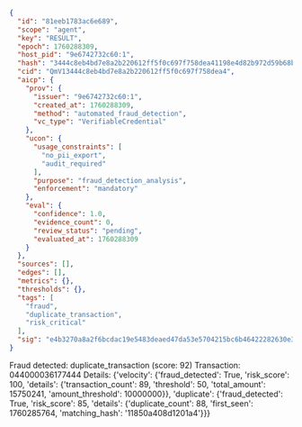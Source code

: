 ```json
{
  "id": "81eeb1783ac6e689",
  "scope": "agent",
  "key": "RESULT",
  "epoch": 1760288309,
  "host_pid": "9e6742732c60:1",
  "hash": "3444c8eb4bd7e8a2b220612ff5f0c697f758dea41198e4d82b972d59b68b76ab",
  "cid": "QmV13444c8eb4bd7e8a2b220612ff5f0c697f758dea4",
  "aicp": {
    "prov": {
      "issuer": "9e6742732c60:1",
      "created_at": 1760288309,
      "method": "automated_fraud_detection",
      "vc_type": "VerifiableCredential"
    },
    "ucon": {
      "usage_constraints": [
        "no_pii_export",
        "audit_required"
      ],
      "purpose": "fraud_detection_analysis",
      "enforcement": "mandatory"
    },
    "eval": {
      "confidence": 1.0,
      "evidence_count": 0,
      "review_status": "pending",
      "evaluated_at": 1760288309
    }
  },
  "sources": [],
  "edges": [],
  "metrics": {},
  "thresholds": {},
  "tags": [
    "fraud",
    "duplicate_transaction",
    "risk_critical"
  ],
  "sig": "e4b3270a8a2f6bcdac19e5483deaed47da53e5704215bc6b46422282630e3a43"
}
```

Fraud detected: duplicate_transaction (score: 92)
Transaction: 044000036177444
Details: {'velocity': {'fraud_detected': True, 'risk_score': 100, 'details': {'transaction_count': 89, 'threshold': 50, 'total_amount': 15750241, 'amount_threshold': 10000000}}, 'duplicate': {'fraud_detected': True, 'risk_score': 85, 'details': {'duplicate_count': 88, 'first_seen': 1760285764, 'matching_hash': '11850a408d1201a4'}}}